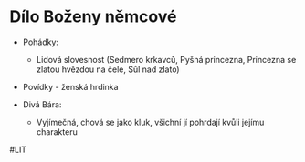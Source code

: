 # Dílo Boženy němcové
- Pohádky:
	- Lidová slovesnost (Sedmero krkavců, Pyšná princezna, Princezna se zlatou hvězdou na čele, Sůl nad zlato)

- Povídky - ženská hrdinka

- Divá Bára:
	- Vyjímečná, chová se jako kluk, všichní jí pohrdají kvůli jejímu charakteru



#LIT 